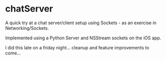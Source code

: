 chatServer
==========

A quick try at a chat server/client setup using Sockets - as an exercise in Networking/Sockets.

Implemented using a Python Server and NSStream sockets on the iOS app.

I did this late on a friday night... cleanup and feature improvements to come...
